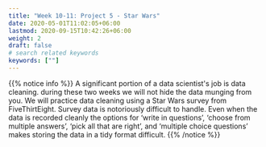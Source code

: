 ```yaml
---
title: "Week 10-11: Project 5 - Star Wars"
date: 2020-05-01T11:02:05+06:00
lastmod: 2020-09-15T10:42:26+06:00
weight: 2
draft: false
# search related keywords
keywords: [""]
---
```


{{% notice info %}}
A significant portion of a data scientist's job is data cleaning.  during these two weeks we will not hide the data munging from you.  We will practice data cleaning using a Star Wars survey from FiveThirtEight. Survey data is notoriously difficult to handle.  Even when the data is recorded cleanly the options for ‘write in questions’, ‘choose from multiple answers’, ‘pick all that are right’, and ‘multiple choice questions’ makes storing the data in a tidy format difficult.
{{% /notice %}}
